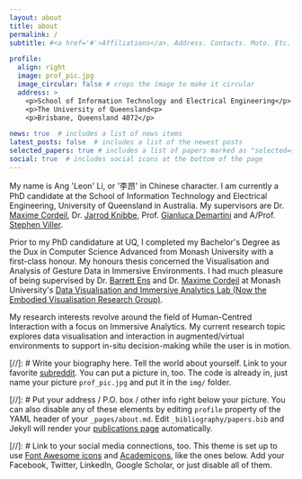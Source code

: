 ```yaml
---
layout: about
title: about
permalink: /
subtitle: #<a href='#'>Affiliations</a>. Address. Contacts. Moto. Etc.

profile:
  align: right
  image: prof_pic.jpg
  image_circular: false # crops the image to make it circular
  address: >
    <p>School of Information Technology and Electrical Engineering</p>
    <p>The University of Queensland<p>
    <p>Brisbane, Queensland 4072</p>

news: true  # includes a list of news items
latest_posts: false  # includes a list of the newest posts
selected_papers: true # includes a list of papers marked as "selected={true}"
social: true  # includes social icons at the bottom of the page
---
```

My name is Ang 'Leon' Li, or '李昂' in Chinese character. I am currently a PhD candidate at the School of Information Technology and Electrical Engineering, University of Queensland in Australia. My supervisors are Dr. [Maxime Cordeil](https://sites.google.com/view/cordeil/home), Dr. [Jarrod Knibbe](https://www.jarrodknibbe.info/), Prof. [Gianluca Demartini](https://www.gianlucademartini.net/) and A/Prof. [Stephen Viller](https://itee.uq.edu.au/profile/1871/stephen-viller).

Prior to my PhD candidature at UQ, I completed my Bachelor's Degree as the Dux in Computer Science Advanced from Monash University with a first-class honour. My honours thesis concerned the Visualisation and Analysis of Gesture Data in Immersive Environments. I had much pleasure of being supervised by Dr. [Barrett Ens](https://barrettens.github.io/) and Dr. [Maxime Cordeil](https://sites.google.com/view/cordeil/home) at Monash University's [Data Visualisation and Immersive Analytics Lab (Now the Embodied Visualisation Research Group)](https://www.monash.edu/it/hcc/embodied-visualisation).

My research interests revolve around the field of Human-Centred Interaction with a focus on Immersive Analytics. My current research topic explores data visualisation and interaction in augmented/virtual environments to support in-situ decision-making while the user is in motion.

[//]: # Write your biography here. Tell the world about yourself. Link to your favorite [subreddit](http://reddit.com). You can put a picture in, too. The code is already in, just name your picture `prof_pic.jpg` and put it in the `img/` folder.

[//]: # Put your address / P.O. box / other info right below your picture. You can also disable any of these elements by editing `profile` property of the YAML header of your `_pages/about.md`. Edit `_bibliography/papers.bib` and Jekyll will render your [publications page](/al-folio/publications/) automatically.

[//]: #  Link to your social media connections, too. This theme is set up to use [Font Awesome icons](http://fortawesome.github.io/Font-Awesome/) and [Academicons](https://jpswalsh.github.io/academicons/), like the ones below. Add your Facebook, Twitter, LinkedIn, Google Scholar, or just disable all of them.
